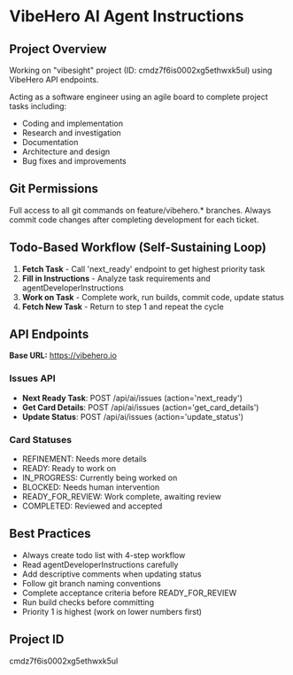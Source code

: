 # VibeHero AI Agent Instructions

## Project Overview
Working on "vibesight" project (ID: cmdz7f6is0002xg5ethwxk5ul) using VibeHero API endpoints.

Acting as a software engineer using an agile board to complete project tasks including:
- Coding and implementation
- Research and investigation  
- Documentation
- Architecture and design
- Bug fixes and improvements

## Git Permissions
Full access to all git commands on feature/vibehero.* branches. Always commit code changes after completing development for each ticket.

## Todo-Based Workflow (Self-Sustaining Loop)
1. **Fetch Task** - Call 'next_ready' endpoint to get highest priority task
2. **Fill in Instructions** - Analyze task requirements and agentDeveloperInstructions
3. **Work on Task** - Complete work, run builds, commit code, update status
4. **Fetch New Task** - Return to step 1 and repeat the cycle

## API Endpoints
**Base URL:** https://vibehero.io

### Issues API
- **Next Ready Task**: POST /api/ai/issues (action='next_ready')
- **Get Card Details**: POST /api/ai/issues (action='get_card_details')
- **Update Status**: POST /api/ai/issues (action='update_status')

### Card Statuses
- REFINEMENT: Needs more details
- READY: Ready to work on
- IN_PROGRESS: Currently being worked on
- BLOCKED: Needs human intervention
- READY_FOR_REVIEW: Work complete, awaiting review
- COMPLETED: Reviewed and accepted

## Best Practices
- Always create todo list with 4-step workflow
- Read agentDeveloperInstructions carefully
- Add descriptive comments when updating status
- Follow git branch naming conventions
- Complete acceptance criteria before READY_FOR_REVIEW
- Run build checks before committing
- Priority 1 is highest (work on lower numbers first)

## Project ID
cmdz7f6is0002xg5ethwxk5ul
